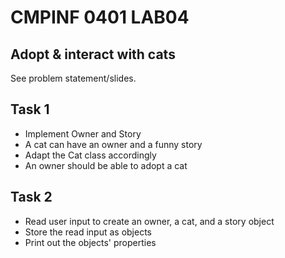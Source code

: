 # CMPINF 0401 LAB04

## Adopt & interact with cats

See problem statement/slides.

## Task 1
- Implement Owner and Story
- A cat can have an owner and a funny story
- Adapt the Cat class accordingly
- An owner should be able to adopt a cat

## Task 2
- Read user input to create an owner, a cat, and a story object
- Store the read input as objects
- Print out the objects' properties
